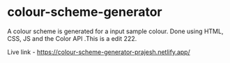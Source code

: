 # colour-scheme-generator
 A colour scheme is generated for a input sample colour. Done using  HTML, CSS, JS and the Color API .This is a edit 222.

Live link - https://colour-scheme-generator-prajesh.netlify.app/
